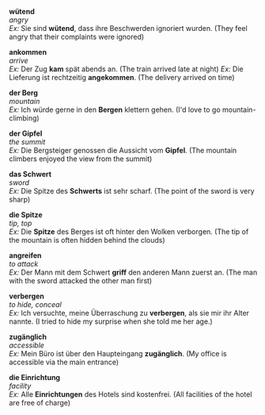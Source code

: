 **wütend**  
*angry*  
*Ex:* Sie sind **wütend**, dass ihre Beschwerden ignoriert wurden. (They feel angry that their complaints were ignored)

**ankommen**  
*arrive*  
*Ex:* Der Zug **kam** spät abends an. (The train arrived late at night)
*Ex:* Die Lieferung ist rechtzeitig **angekommen**. (The delivery arrived on time)

**der Berg**  
*mountain*  
*Ex:* Ich würde gerne in den **Bergen** klettern gehen. (I'd love to go mountain-climbing)

**der Gipfel**  
*the summit*  
*Ex:* Die Bergsteiger genossen die Aussicht vom **Gipfel**. (The mountain climbers enjoyed the view from the summit)

**das Schwert**  
*sword*  
*Ex:* Die Spitze des **Schwerts** ist sehr scharf. (The point of the sword is very sharp)

**die Spitze**  
*tip, top*  
*Ex:* Die **Spitze** des Berges ist oft hinter den Wolken verborgen. (The tip of the mountain is often hidden behind the clouds)

**angreifen**  
*to attack*  
*Ex:* Der Mann mit dem Schwert **griff** den anderen Mann zuerst an. (The man with the sword attacked the other man first)

**verbergen**  
*to hide, conceal*  
*Ex:* Ich versuchte, meine Überraschung zu **verbergen**, als sie mir ihr Alter nannte. (I tried to hide my surprise when she told me her age.)

**zugänglich**  
*accessible*  
*Ex:* Mein Büro ist über den Haupteingang **zugänglich**. (My office is accessible via the main entrance)

**die Einrichtung**  
*facility*  
*Ex:* Alle **Einrichtungen** des Hotels sind kostenfrei. (All facilities of the hotel are free of charge)




